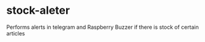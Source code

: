 # stock-aleter
Performs alerts in telegram and Raspberry Buzzer if there is stock of certain articles
